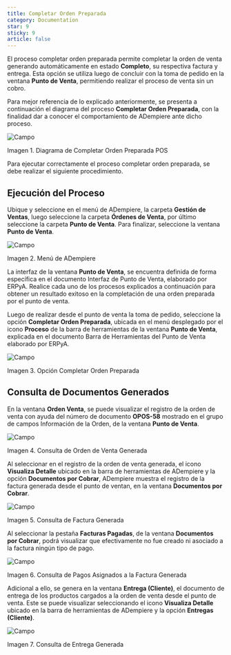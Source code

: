 ```yaml
---
title: Completar Orden Preparada
category: Documentation
star: 9
sticky: 9
article: false
---
```


El proceso completar orden preparada permite completar la orden de venta generando automáticamente en estado **Completo**, su respectiva factura y entrega. Esta opción se utiliza luego de concluir con la toma de pedido en la ventana **Punto de Venta**, permitiendo realizar el proceso de venta sin un cobro.

Para mejor referencia de lo explicado anteriormente, se presenta a continuación el diagrama del proceso **Completar Orden Preparada**, con la finalidad dar a conocer el comportamiento de ADempiere ante dicho proceso.

![Campo](/assets/img/docs/pdv-management/pdm-pdv-image55.png)

Imagen 1. Diagrama de Completar Orden Preparada POS

Para ejecutar correctamente el proceso completar orden preparada, se debe realizar el siguiente procedimiento.

## Ejecución del Proceso

Ubique y seleccione en el menú de ADempiere, la carpeta **Gestión de Ventas**, luego seleccione la carpeta **Órdenes de Venta**, por último seleccione la carpeta **Punto de Venta**. Para finalizar, seleccione la ventana **Punto de Venta**.

![Campo](/assets/img/docs/pdv-management/pdm-pdv-image56.png)

Imagen 2. Menú de ADempiere

La interfaz de la ventana **Punto de Venta**, se encuentra definida de forma específica en el documento Interfaz de Punto de Venta, elaborado por ERPyA. Realice cada uno de los procesos explicados a continuación para obtener un resultado exitoso en la completación de una orden preparada por el punto de venta.

Luego de realizar desde el punto de venta la toma de pedido, seleccione la opción **Completar Orden Preparada**, ubicada en el menú desplegado por el icono **Proceso** de la barra de herramientas de la ventana **Punto de Venta**, explicada en el documento Barra de Herramientas del Punto de Venta elaborado por ERPyA.

![Campo](/assets/img/docs/pdv-management/pdm-pdv-image57.png)

Imagen 3. Opción Completar Orden Preparada

## Consulta de Documentos Generados

En la ventana **Orden Venta**, se puede visualizar el registro de la orden de venta con ayuda del número de documento **OPOS-58** mostrado en el grupo de campos Información de la Orden, de la ventana **Punto de Venta**.

![Campo](/assets/img/docs/pdv-management/pdm-pdv-image58.png)

Imagen 4. Consulta de Orden de Venta Generada

Al seleccionar en el registro de la orden de venta generada, el icono **Visualiza Detalle** ubicado en la barra de herramientas de ADempiere y la opción **Documentos por Cobrar**, ADempiere muestra el registro de la factura generada desde el punto de ventan, en la ventana **Documentos por Cobrar**.

![Campo](/assets/img/docs/pdv-management/pdm-pdv-image59.png)

Imagen 5. Consulta de Factura Generada

Al seleccionar la pestaña **Facturas Pagadas**, de la ventana **Documentos por Cobrar**, podrá visualizar que efectivamente no fue creado ni asociado a la factura ningún tipo de pago.

![Campo](/assets/img/docs/pdv-management/pdm-pdv-image60.png)

Imagen 6. Consulta de Pagos Asignados a la Factura Generada

Adicional a ello, se genera en la ventana **Entrega (Cliente)**, el documento de entrega de los productos cargados a la orden de venta desde el punto de venta. Este se puede visualizar seleccionando el icono **Visualiza Detalle** ubicado en la barra de herramientas de ADempiere y la opción **Entregas (Cliente)**.

![Campo](/assets/img/docs/pdv-management/pdm-pdv-image61.png)

Imagen 7. Consulta de Entrega Generada